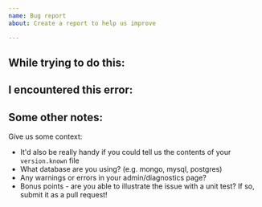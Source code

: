```yaml
---
name: Bug report
about: Create a report to help us improve

---
```


## While trying to do this:

## I encountered this error:

## Some other notes:

Give us some context: 

* It'd also be really handy if you could tell us the contents of your ```version.known``` file
* What database are you using? (e.g. mongo, mysql, postgres)
* Any warnings or errors in your admin/diagnostics page?
* Bonus points - are you able to illustrate the issue with a unit test? If so, submit it as a pull request!
